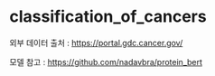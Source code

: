 # classification_of_cancers

외부 데이터 출처 : https://portal.gdc.cancer.gov/

모델 참고 : https://github.com/nadavbra/protein_bert